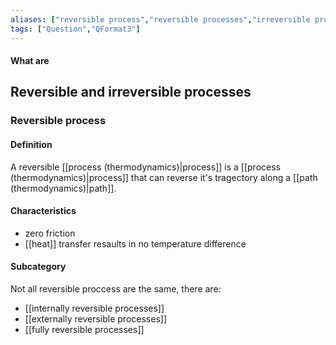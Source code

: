 ```yaml
---
aliases: ["reversible process","reversible processes","irreversible processes","irreversible process"]
tags: ["Question","QFormat3"]
---
```


#### What are
## Reversible and irreversible processes
### Reversible process
#### Definition
A reversible [[process (thermodynamics)|process]] is a [[process (thermodynamics)|process]] that can reverse it's tragectory along a [[path (thermodynamics)|path]].

#### Characteristics
- zero friction
- [[heat]] transfer resaults in no temperature difference

#### Subcategory
Not all reversible proccess are the same, there are:
- [[internally reversible processes]]
- [[externally reversible processes]]
- [[fully reversible processes]]